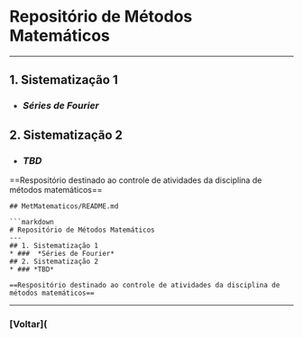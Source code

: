 # Repositório de Métodos Matemáticos
--- 
## 1. Sistematização 1
* ###  *Séries de Fourier*
## 2. Sistematização 2 
* ### *TBD*

==Respositório destinado ao controle de atividades da disciplina de métodos matemáticos==
```
## MetMatematicos/README.md

```markdown
# Repositório de Métodos Matemáticos
--- 
## 1. Sistematização 1
* ###  *Séries de Fourier*
## 2. Sistematização 2 
* ### *TBD*

==Respositório destinado ao controle de atividades da disciplina de métodos matemáticos==
```

--- 

### [Voltar](